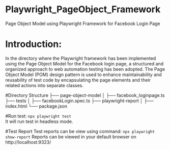 # Playwright_PageObject_Framework
Page Object Model using Playwright Framework for Facebook Login Page

# Introduction:
In the directory where the Playwright framework has been implemented using the Page Object Model for the Facebook login page, a structured and organized approach to web automation testing has been adopted. The Page Object Model (POM) design pattern is used to enhance maintainability and reusability of test code by encapsulating the page elements and their related actions into separate classes.

#Directory Structure
├── page-object-model
│   ├── facebook_loginpage.ts
├── tests
│   ├── facebookLogin.spec.ts
├── playwright-report
│   ├── index.html
└── package.json

#Run test:
```npx playwright test``` <br/>
It will run test in headless mode.

#Test Report
Test reports can be view using command:
``` npx playwright show-report ```
Reports can be viewed in your default browser on http://localhost:9323/



